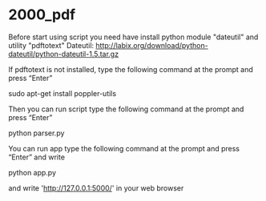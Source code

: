 # 2000_pdf

Before start using script you need have install python module "dateutil" and utility "pdftotext"
Dateutil: http://labix.org/download/python-dateutil/python-dateutil-1.5.tar.gz

If pdftotext is not installed, type the following command at the prompt and press “Enter”

sudo apt-get install poppler-utils 

Then you can run script type the following command at the prompt and press “Enter”

python parser.py

You can run app  type the following command at the prompt and press “Enter” and write 

python app.py

and write 'http://127.0.0.1:5000/' in your web browser